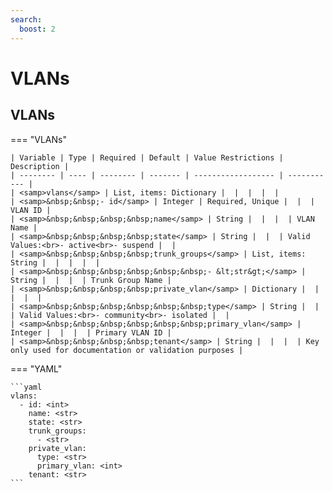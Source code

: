 ```yaml
---
search:
  boost: 2
---
```


# VLANs

## VLANs

=== "VLANs"


    | Variable | Type | Required | Default | Value Restrictions | Description |
    | -------- | ---- | -------- | ------- | ------------------ | ----------- |
    | <samp>vlans</samp> | List, items: Dictionary |  |  |  |  |
    | <samp>&nbsp;&nbsp;- id</samp> | Integer | Required, Unique |  |  | VLAN ID |
    | <samp>&nbsp;&nbsp;&nbsp;&nbsp;name</samp> | String |  |  |  | VLAN Name |
    | <samp>&nbsp;&nbsp;&nbsp;&nbsp;state</samp> | String |  |  | Valid Values:<br>- active<br>- suspend |  |
    | <samp>&nbsp;&nbsp;&nbsp;&nbsp;trunk_groups</samp> | List, items: String |  |  |  |  |
    | <samp>&nbsp;&nbsp;&nbsp;&nbsp;&nbsp;&nbsp;- &lt;str&gt;</samp> | String |  |  |  | Trunk Group Name |
    | <samp>&nbsp;&nbsp;&nbsp;&nbsp;private_vlan</samp> | Dictionary |  |  |  |  |
    | <samp>&nbsp;&nbsp;&nbsp;&nbsp;&nbsp;&nbsp;type</samp> | String |  |  | Valid Values:<br>- community<br>- isolated |  |
    | <samp>&nbsp;&nbsp;&nbsp;&nbsp;&nbsp;&nbsp;primary_vlan</samp> | Integer |  |  |  | Primary VLAN ID |
    | <samp>&nbsp;&nbsp;&nbsp;&nbsp;tenant</samp> | String |  |  |  | Key only used for documentation or validation purposes |

=== "YAML"

    ```yaml
    vlans:
      - id: <int>
        name: <str>
        state: <str>
        trunk_groups:
          - <str>
        private_vlan:
          type: <str>
          primary_vlan: <int>
        tenant: <str>
    ```
